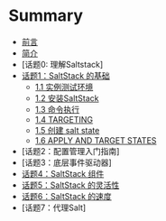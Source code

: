 # Summary
* [前言](README.md)
* [简介](./src/introduction.md)
* [话题0: 理解Saltstack]
* [话题1：SaltStack 的基础](./src/topic-01.md)
    * [1.1 实例测试环境](./src/topic-01.md#实例测试环境)
    * [1.2 安装SaltStack](./src/topic-01.md#安装SaltStack)
    * [1.3 命令执行](./src/topic-01.md#命令执行)
    * [1.4 TARGETING](./src/topic-01.md#TARGETING)
    * [1.5 创建 salt state](./src/topic-01.md#创建-salt-state)
    * [1.6 APPLY AND TARGET STATES](./src/topic-01.md#APPLY-AND-TARGET-STATES)
* [话题2：配置管理入门指南]
* [话题3：底层事件驱动器]
* [话题4：SaltStack 组件](./src/topic-04.md)
* [话题5：SaltStack 的灵活性](./src/topic-05.md)
* [话题6：SaltStack 的速度](./src/topic-06.md)
* [话题7：代理Salt]